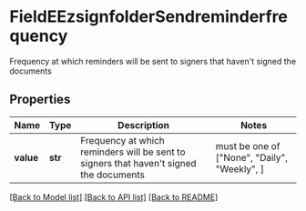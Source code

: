 # FieldEEzsignfolderSendreminderfrequency

Frequency at which reminders will be sent to signers that haven't signed the documents

## Properties
Name | Type | Description | Notes
------------ | ------------- | ------------- | -------------
**value** | **str** | Frequency at which reminders will be sent to signers that haven&#39;t signed the documents |  must be one of ["None", "Daily", "Weekly", ]

[[Back to Model list]](../README.md#documentation-for-models) [[Back to API list]](../README.md#documentation-for-api-endpoints) [[Back to README]](../README.md)


